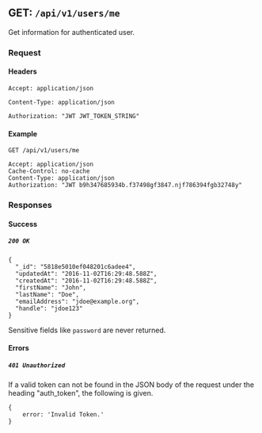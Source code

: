 ## GET: ```/api/v1/users/me```

Get information for authenticated user.

### Request

#### Headers
```Accept: application/json```

```Content-Type: application/json```

```Authorization: "JWT JWT_TOKEN_STRING"```


#### Example
```
GET /api/v1/users/me

Accept: application/json
Cache-Control: no-cache
Content-Type: application/json
Authorization: "JWT b9h347685934b.f37498gf3847.njf786394fgb32748y"

```

### Responses

#### Success

##### ```200 OK```
```
{
  "_id": "5818e5010ef048201c6adee4",
  "updatedAt": "2016-11-02T16:29:48.588Z",
  "createdAt": "2016-11-02T16:29:48.588Z",
  "firstName": "John",
  "lastName": "Doe",
  "emailAddress": "jdoe@example.org",
  "handle": "jdoe123"
}
```
Sensitive fields like ```password``` are never returned.

#### Errors

##### ```401 Unauthorized```

If a valid token can not be found in the JSON body of the request under the heading "auth_token", the following is given.
```
{
    error: 'Invalid Token.' 
}
```
